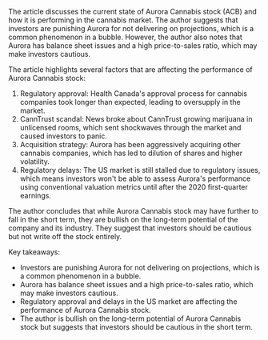 The article discusses the current state of Aurora Cannabis stock (ACB) and how it is performing in the cannabis market. The author suggests that investors are punishing Aurora for not delivering on projections, which is a common phenomenon in a bubble. However, the author also notes that Aurora has balance sheet issues and a high price-to-sales ratio, which may make investors cautious.

The article highlights several factors that are affecting the performance of Aurora Cannabis stock:

1. Regulatory approval: Health Canada's approval process for cannabis companies took longer than expected, leading to oversupply in the market.
2. CannTrust scandal: News broke about CannTrust growing marijuana in unlicensed rooms, which sent shockwaves through the market and caused investors to panic.
3. Acquisition strategy: Aurora has been aggressively acquiring other cannabis companies, which has led to dilution of shares and higher volatility.
4. Regulatory delays: The US market is still stalled due to regulatory issues, which means investors won't be able to assess Aurora's performance using conventional valuation metrics until after the 2020 first-quarter earnings.

The author concludes that while Aurora Cannabis stock may have further to fall in the short term, they are bullish on the long-term potential of the company and its industry. They suggest that investors should be cautious but not write off the stock entirely.

Key takeaways:

* Investors are punishing Aurora for not delivering on projections, which is a common phenomenon in a bubble.
* Aurora has balance sheet issues and a high price-to-sales ratio, which may make investors cautious.
* Regulatory approval and delays in the US market are affecting the performance of Aurora Cannabis stock.
* The author is bullish on the long-term potential of Aurora Cannabis stock but suggests that investors should be cautious in the short term.